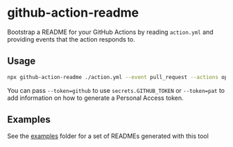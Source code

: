 # github-action-readme

Bootstrap a README for your GitHub Actions by reading `action.yml` and providing events that the action responds to.

## Usage

```bash
npx github-action-readme ./action.yml --event pull_request --actions opened,reopened,synchronize,labeled,closed --token=github > README.md
```

You can pass `--token=github` to use `secrets.GITHUB_TOKEN` or `--token=pat` to add information on how to generate a Personal Access token.

## Examples

See the [examples](examples) folder for a set of READMEs generated with this tool
